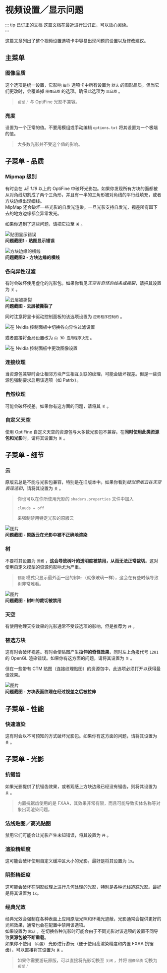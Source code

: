# 视频设置／显示问题

::: tip 已订正的文档
这篇文档在最近进行过订正，可以放心阅读。  
:::

这篇文章列出了整个视频设置选项卡中容易出现问题的设置以及修改建议。

## 主菜单

### 图像品质

这个选项是统一设置，它影响 `细节` 选项卡中所有设置为 `默认` 的图形品质，但当它们更改时，会覆盖掉 `图像品质` 的选项。确保此选项为 `高品质` 。

> *`极佳！`* 与 OptiFine 光影不兼容。

### 亮度

设置为一个正常的值。不要用模组或手动编辑 `options.txt` 将其设置为一个极端的值。

> 大多数光影并不受这个值的影响。

## 子菜单 - 品质

### Mipmap 级别

有时会在 *JE 1.19* 以上的 OptiFine 中破坏光影包。如果你发现所有方块的面都被从对角线切割成了两个三角形，并且有一半的三角形被对角线的平行线填充，或者方块边缘出现细线。  
MipMap 还会破坏一些光影的自发光渲染。一旦光影支持自发光，视差所有凹下去的地方边缘都会异常发光。

如果你遇到了这些问题，请把它拉至 `关` 。

![贴图显示错误](/images/library/qas/je/mipmap.png)  
**问题截图1 - 贴图显示错误**

![方块边缘的横线](/images/library/qas/je/line.png)  
**问题截图2 - 方块边缘的横线**

### 各向异性过滤

有时会破坏使用虚化的光影包。如果你看见*天空有奇怪的线条或撕裂*，请把其设置为 `关` 。

![云层被撕裂](/images/library/qas/je/cloud.png)  
**问题截图 - 云层被撕裂了**

同时注意将显卡驱动控制面板的该选项设置为 `应用程序控制的` 。

![在 Nvidia 控制面板中切换各向异性过滤设置](/images/library/qas/je/nvidia_af_by_programs.png)

或者直接将全局设置改为 `由 3D 应用程序决定` 。

![在 Nvidia 控制面板中更改图像设置](/images/library/qas/je/nvidia_all_by_programs.png)

### 连接纹理

当资源包兼容时会让相邻方块产生相互关联的纹理，可能会破坏视差。但是一些资源包强制要求启用该选项（如 Patrix）。

### 自然纹理

可能会破坏视差。如果你有这方面的问题，请将其 `关` 。

### 自定义天空

使用 OptiFine 自定义天空的资源包与大多数光影包不兼容。在**同时使用此类资源包和光影**时，请将其设置为 `关` 。

## 子菜单 - 细节

### 云

原版云总是不能与光影包兼容，特别是在旧版本中。如果你看到*疑似原版云在天空表现违和*，请将其设置为 `关` 。

> 你也可以在你所使用光影的 `shaders.properties` 文件中加入
> ```properties:no-line-numbers
> clouds = off
> ```
> 来强制禁用特定光影的原版云

![图片](/images/library/qas/je/cloud-origin.png)  
**问题截图 - 原版云在光影中被不正确地渲染**

### 树

不要将其设置为 `流畅` ，**这会导致树叶的透明度被禁用，从而无法正常裁切**。这对使用自定义模型的资源包影响尤为严重。

> `智能` 模式只显示最外面一层的树叶（就像玻璃一样），这会在有些时候导致树非常难看。

![图片](/images/library/qas/je/leaves.png)  
**问题截图 - 树叶的裁切被禁用**

### 天空

有使用物理天空效果的光影通常不受该选项的影响，但是推荐为 `开` 。

### 替选方块

这有时会破坏视差。有时会使贴图产生**拉伸的奇怪效果**，同时左上角报代号 `1281` 的 OpenGL 渲染错误。如果你有这方面的问题，请将其设置为 `关` 。

但在一些带有 CTM 贴图（连接纹理贴图）的资源包中，此选项必须打开以获得最佳效果。

![图片](/images/library/qas/je/draw.png)  
**问题截图 - 方块表面纹理在经过视差之后被拉伸**

## 子菜单 - 性能

### 快速渲染

这有时会以不可预知的方式破坏光影包。如果你有这方面的问题，请将其设置为 `关` 。

## 子菜单 - 光影

### 抗锯齿

如果光影提供了抗锯齿效果，或者观感上方块边缘已经没有锯齿，则将其设置为 `关` 。

> 内置抗锯齿使用的是 FXAA，其效果非常有限，而且可能导致实体名称等对象出现渲染问题。

### 法线贴图／高光贴图

禁用它们可能会让光影产生未知错误，将其设置为 `开` 。

### 渲染精细度

这可能会破坏使用自定义缓冲区大小的光影。最好是将其设置为 `1x`。

### 阴影精细度

这可能会破坏在阴影纹理上进行几何处理的光影，特别是各种光线追踪光影。最好是将其设置为 `1x`。

### 经典光效

经典光效会强制在各种表面上应用原版光照和环境光遮蔽，光影通常会提供更好的光照效果，通常也会在配置中禁用该选项。  
如果设置为 `默认` ，在切换各种光影时可能会由于不同光影对该选项的设置不同导致**资源包被不断重载**。  
如果你不使用 `（内置）` 光影进行游玩（便于使用高渲染精度和内置 FXAA 抗锯齿），可以直接将其设置为 `关` 。

> 如果你需要游玩原版，可以直接将光影切换至 `关闭` ，并将 `图像品质` 切换为 *`极佳！`*
